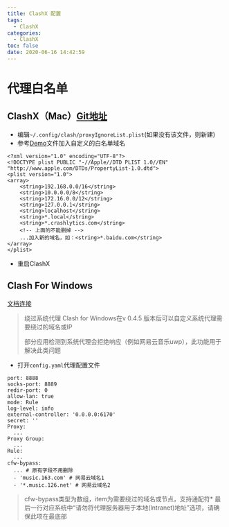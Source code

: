 ```yaml
---
title: ClashX 配置
tags:
  - ClashX
categories:
  - ClashX
toc: false
date: 2020-06-16 14:42:59
---
```


# 代理白名单

## ClashX（Mac）[Git地址](https://github.com/yichengchen/clashX)
- 编辑`~/.config/clash/proxyIgnoreList.plist`(如果没有该文件，则新建)
- 参考[Demo](https://github.com/yichengchen/clashX/blob/master/proxyIgnoreList.plist)文件加入自定义的白名单域名
<!-- more -->
```
<?xml version="1.0" encoding="UTF-8"?>
<!DOCTYPE plist PUBLIC "-//Apple//DTD PLIST 1.0//EN" "http://www.apple.com/DTDs/PropertyList-1.0.dtd">
<plist version="1.0">
<array>
	<string>192.168.0.0/16</string>
	<string>10.0.0.0/8</string>
	<string>172.16.0.0/12</string>
	<string>127.0.0.1</string>
	<string>localhost</string>
	<string>*.local</string>
	<string>*.crashlytics.com</string>
	<!-- 上面的不能删掉 -->
	...加入新的域名，如：<string>*.baidu.com</string>
</array>
</plist>
```
- 重启ClashX

## Clash For Windows 
[文档连接](https://docs.cfw.lbyczf.com/contents/bypass.html)
> 绕过系统代理
> Clash for Windows在v 0.4.5 版本后可以自定义系统代理需要绕过的域名或IP
> 
> 部分应用检测到系统代理会拒绝响应（例如网易云音乐uwp），此功能用于解决此类问题
- 打开`config.yaml`代理配置文件
```
port: 8888
socks-port: 8889
redir-port: 0
allow-lan: true
mode: Rule
log-level: info
external-controller: '0.0.0.0:6170'
secret: ''
Proxy:
  ...
Proxy Group:
  ...
Rule:
  ...
cfw-bypass:
  ... # 原有字段不用删除
  - 'music.163.com' # 网易云域名1
  - '*.music.126.net' # 网易云域名2
```

> cfw-bypass类型为数组，item为需要绕过的域名或节点，支持通配符*
> 最后一行对应系统中“请勿将代理服务器用于本地(Intranet)地址”选项，请确保此项在最底部